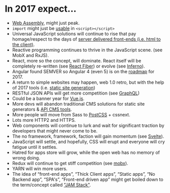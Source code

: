 # In 2017 expect...

* [Web Assembly](http://webassembly.org/), might just peak.
* `import` might just be [usable](https://github.com/tc39/proposal-dynamic-import#example) in `<script></script>`
* Universal JavaScript solutions will continue to rise that pay homage/respect to the days of [server delivered front-ends (i.e. html to the client)](https://github.com/zeit/next.js).
* Reactive programming continues to thrive in the JavaScript scene. (see MobX and RxJS).
* React, more so the concept, will dominate. React itself will be completely re-written (see [React Fiber](https://github.com/acdlite/react-fiber-architecture)) or evolve (see [Inferno](https://github.com/infernojs/inferno)).
* Angular found SEMVER so Angular 4 (even 5) is on the [roadmap](https://www.youtube.com/watch?v=aJIMoLgqU_o&feature=youtu.be&t=6m12s) for 2017.
* A return to simple websites may happen, web 1.0 retro, but with the help of 2017 tools (i.e. [static site generation](https://github.com/vigetlabs/blendid))
* RESTful JSON APIs will get more competition (see [GraphQL](http://graphql.org/))
* Could be a banner year for [Vue.js](https://vuejs.org/).
* More devs will abandon traditional CMS solutions for static site generators & [API CMS tools](https://www.google.com/webhp?sourceid=chrome-instant&rlz=1C5CHFA_enUS712US713&ion=1&espv=2&ie=UTF-8#q=api%20cms).
* More people will move from Sass to [PostCSS](http://postcss.org/) + cssnext.
* Lots more HTTP2 and HTTPS.
* Web components will continue to lurk and wait for significant traction by developers that might never come to be.
* The no framework, framework, faction will gain momentum (see [Svelte](https://svelte.technology/blog/frameworks-without-the-framework/)).
* JavaScript will settle, and hopefully, CSS will erupt and everyone will cry fatigue until it settles.
* Hatred for apps store will grow, while the open web has no memory of wrong doing.
* Redux will continue to get stiff competition (see [mobx](https://mobx.js.org/)).
* YARN will win more users.
* The idea of “front-end apps”, “Thick Client apps”, “Static apps”, “No Backend app”, “SPA's”, “Front-end driven app” might get boiled down to the term/concept called ["JAM Stack"](https://jamstack.org/).
